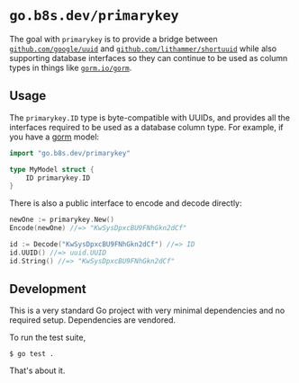 # `go.b8s.dev/primarykey`

The goal with `primarykey` is to provide a bridge between
[`github.com/google/uuid`][0] and [`github.com/lithammer/shortuuid`][1] while also
supporting database interfaces so they can continue to be used as column types
in things like [`gorm.io/gorm`][2].

## Usage

The `primarykey.ID` type is byte-compatible with UUIDs, and provides all the
interfaces required to be used as a database column type. For example, if you
have a [gorm][2] model:

```go
import "go.b8s.dev/primarykey"

type MyModel struct {
	ID primarykey.ID
}
```

There is also a public interface to encode and decode directly:

```go
newOne := primarykey.New()
Encode(newOne) //=> "KwSysDpxcBU9FNhGkn2dCf"

id := Decode("KwSysDpxcBU9FNhGkn2dCf") //=> ID
id.UUID() //=> uuid.UUID
id.String() //=> "KwSysDpxcBU9FNhGkn2dCf"
```

## Development

This is a very standard Go project with very minimal dependencies and no
required setup. Dependencies are vendored.

To run the test suite,

```
$ go test .
```

That's about it.

[0]: https://github.com/google/uuid
[1]: https://github.com/lithammer/shortuuid
[2]: https://gorm.io/gorm
